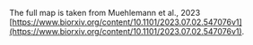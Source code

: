 The full map is taken from Muehlemann et al., 2023 [https://www.biorxiv.org/content/10.1101/2023.07.02.547076v1](https://www.biorxiv.org/content/10.1101/2023.07.02.547076v1).
